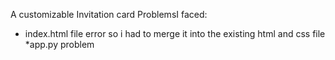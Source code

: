 A  customizable Invitation card 
ProblemsI faced:
* index.html file error so i had to merge it into the existing html and css file 
*app.py problem
